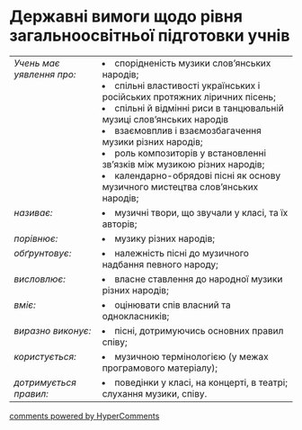 <div id="hypercomments_widget" class="js-hypercomments-widget invisible"></div>

# Державні вимоги  щодо рівня загальноосвітньої підготовки учнів

<table>
<tbody>
  <tr>
    <td style="vertical-align:top !important;">
<i>Учень має уявлення про:</i><br></td>
<td><li>спорідненість музики слов’янських народів;</li>
<li>спільні властивості українських і російських  протяжних ліричних пісень;</li>
<li>спільні й відмінні риси в танцювальній музиці слов’янських народів </li>
<li>взаємовплив  і взаємозбагачення музики різних народів;</li>
<li>роль композиторів у встановленні зв’язків між музикою різних народів;</li>
<li>календарно-обрядові пісні як основу музичного мистецтва слов’янських народів;</li>
</td>
</tr>
<tr>
    <td style="vertical-align:top !important;">
<i>називає:</i><br></td>
<td><li>музичні твори, що звучали у класі, та їх авторів;</li></td>
</tr>
<tr>
<td style="vertical-align:top !important;">
<i>порівнює:</i><br></td>
<td><li>музику різних народів;</li></td>
</tr>
<tr>
    <td style="vertical-align:top !important;">
<i>обґрунтовує:</i><br></td>
<td><li>належність пісні до музичного надбання певного народу;</li></td>
</tr>
<tr>    
    <td style="vertical-align:top !important;">
<i>висловлює:</i><br></td>
<td><li>власне ставлення до народної музики різних народів;</li></td>
</tr>
<tr>
    <td style="vertical-align:top !important;">
<i>вміє:</i><br></td>
<td><li>оцінювати спів власний  та однокласників;</li></td>
</tr>
<tr>
    <td style="vertical-align:top !important;">
<i>виразно виконує:</i></td>
<td style="vertical-align:top !important;"><li>пісні, дотримуючись основних правил співу;</li></td>
</tr>
<tr>
<td style="vertical-align:top !important;">
<i>користується:</i><br></td>
<td><li>музичною термінологією (у межах програмового матеріалу);</li></td>
</tr>
<tr>
<td style="vertical-align:top !important;">
<i>дотримується правил:</i><br></td>
<td style="vertical-align:top !important;"><li>поведінки у класі, на концерті, в театрі; слухання музики, співу.
</li></td>
</tr>
</tbody>
</table>

<div class="js-hypercomments-container">
    <a href="http://hypercomments.com" class="hc-link" title="comments widget">comments powered by HyperComments</a>
</div>